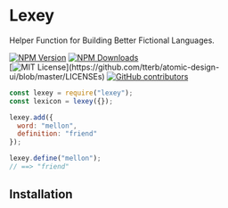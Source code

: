 # Lexey

Helper Function for Building Better Fictional Languages.

[![NPM Version](https://badge.fury.io/js/lexey.svg)]()
[![NPM Downloads](https://img.shields.io/npm/dt/lexey.svg?style=flat)]()  
[![MIT License](https://img.shields.io/apm/l/atomic-design-ui.svg?)](https://github.com/tterb/atomic-design-ui/blob/master/LICENSEs)
[![GitHub contributors](https://img.shields.io/github/contributors/jackdixonryan/lexi.svg)](https://GitHub.com/jackdixonryan/lexi/graphs/contributors/)

```js
const lexey = require("lexey");
const lexicon = lexey({});

lexey.add({
  word: "mellon",
  definition: "friend"
});

lexey.define("mellon");
// ==> "friend"
```

## Installation